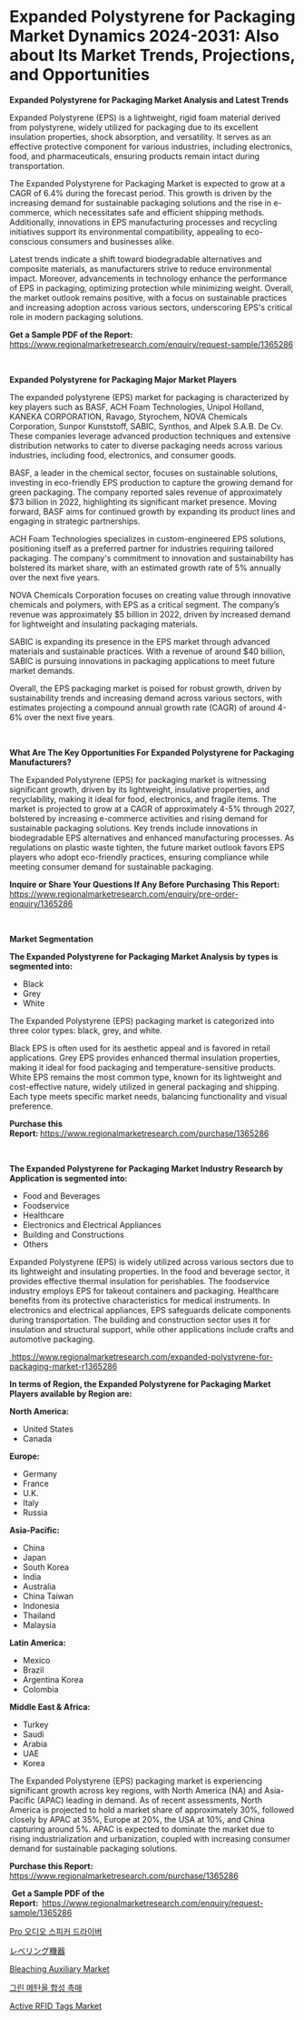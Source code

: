 <p><h1>Expanded Polystyrene for Packaging Market Dynamics 2024-2031: Also about Its Market Trends, Projections, and Opportunities</h1></p><p><strong>Expanded Polystyrene for Packaging Market Analysis and Latest Trends</strong></p>
<p><p>Expanded Polystyrene (EPS) is a lightweight, rigid foam material derived from polystyrene, widely utilized for packaging due to its excellent insulation properties, shock absorption, and versatility. It serves as an effective protective component for various industries, including electronics, food, and pharmaceuticals, ensuring products remain intact during transportation.</p><p>The Expanded Polystyrene for Packaging Market is expected to grow at a CAGR of 6.4% during the forecast period. This growth is driven by the increasing demand for sustainable packaging solutions and the rise in e-commerce, which necessitates safe and efficient shipping methods. Additionally, innovations in EPS manufacturing processes and recycling initiatives support its environmental compatibility, appealing to eco-conscious consumers and businesses alike.</p><p>Latest trends indicate a shift toward biodegradable alternatives and composite materials, as manufacturers strive to reduce environmental impact. Moreover, advancements in technology enhance the performance of EPS in packaging, optimizing protection while minimizing weight. Overall, the market outlook remains positive, with a focus on sustainable practices and increasing adoption across various sectors, underscoring EPS's critical role in modern packaging solutions.</p></p>
<p><strong>Get a Sample PDF of the Report:&nbsp;</strong> <a href="https://www.regionalmarketresearch.com/enquiry/request-sample/1365286">https://www.regionalmarketresearch.com/enquiry/request-sample/1365286</a></p>
<p>&nbsp;</p>
<p><strong>Expanded Polystyrene for Packaging Major Market Players</strong></p>
<p><p>The expanded polystyrene (EPS) market for packaging is characterized by key players such as BASF, ACH Foam Technologies, Unipol Holland, KANEKA CORPORATION, Ravago, Styrochem, NOVA Chemicals Corporation, Sunpor Kunststoff, SABIC, Synthos, and Alpek S.A.B. De Cv. These companies leverage advanced production techniques and extensive distribution networks to cater to diverse packaging needs across various industries, including food, electronics, and consumer goods.</p><p>BASF, a leader in the chemical sector, focuses on sustainable solutions, investing in eco-friendly EPS production to capture the growing demand for green packaging. The company reported sales revenue of approximately $73 billion in 2022, highlighting its significant market presence. Moving forward, BASF aims for continued growth by expanding its product lines and engaging in strategic partnerships.</p><p>ACH Foam Technologies specializes in custom-engineered EPS solutions, positioning itself as a preferred partner for industries requiring tailored packaging. The company's commitment to innovation and sustainability has bolstered its market share, with an estimated growth rate of 5% annually over the next five years.</p><p>NOVA Chemicals Corporation focuses on creating value through innovative chemicals and polymers, with EPS as a critical segment. The company’s revenue was approximately $5 billion in 2022, driven by increased demand for lightweight and insulating packaging materials.</p><p>SABIC is expanding its presence in the EPS market through advanced materials and sustainable practices. With a revenue of around $40 billion, SABIC is pursuing innovations in packaging applications to meet future market demands.</p><p>Overall, the EPS packaging market is poised for robust growth, driven by sustainability trends and increasing demand across various sectors, with estimates projecting a compound annual growth rate (CAGR) of around 4-6% over the next five years.</p></p>
<p>&nbsp;</p>
<p><strong>What Are The Key Opportunities For Expanded Polystyrene for Packaging Manufacturers?</strong></p>
<p><p>The Expanded Polystyrene (EPS) for packaging market is witnessing significant growth, driven by its lightweight, insulative properties, and recyclability, making it ideal for food, electronics, and fragile items. The market is projected to grow at a CAGR of approximately 4-5% through 2027, bolstered by increasing e-commerce activities and rising demand for sustainable packaging solutions. Key trends include innovations in biodegradable EPS alternatives and enhanced manufacturing processes. As regulations on plastic waste tighten, the future market outlook favors EPS players who adopt eco-friendly practices, ensuring compliance while meeting consumer demand for sustainable packaging.</p></p>
<p><strong>Inquire or Share Your Questions If Any Before Purchasing This Report:</strong> <a href="https://www.regionalmarketresearch.com/enquiry/pre-order-enquiry/1365286">https://www.regionalmarketresearch.com/enquiry/pre-order-enquiry/1365286</a></p>
<p>&nbsp;</p>
<p><strong>Market Segmentation</strong></p>
<p><strong>The Expanded Polystyrene for Packaging Market Analysis by types is segmented into:</strong></p>
<p><ul><li>Black</li><li>Grey</li><li>White</li></ul></p>
<p><p>The Expanded Polystyrene (EPS) packaging market is categorized into three color types: black, grey, and white. </p><p>Black EPS is often used for its aesthetic appeal and is favored in retail applications. Grey EPS provides enhanced thermal insulation properties, making it ideal for food packaging and temperature-sensitive products. White EPS remains the most common type, known for its lightweight and cost-effective nature, widely utilized in general packaging and shipping. Each type meets specific market needs, balancing functionality and visual preference.</p></p>
<p><strong>Purchase this Report:&nbsp;</strong><a href="https://www.regionalmarketresearch.com/purchase/1365286">https://www.regionalmarketresearch.com/purchase/1365286</a></p>
<p>&nbsp;</p>
<p><strong>The Expanded Polystyrene for Packaging Market Industry Research by Application is segmented into:</strong></p>
<p><ul><li>Food and Beverages</li><li>Foodservice</li><li>Healthcare</li><li>Electronics and Electrical Appliances</li><li>Building and Constructions</li><li>Others</li></ul></p>
<p><p>Expanded Polystyrene (EPS) is widely utilized across various sectors due to its lightweight and insulating properties. In the food and beverage sector, it provides effective thermal insulation for perishables. The foodservice industry employs EPS for takeout containers and packaging. Healthcare benefits from its protective characteristics for medical instruments. In electronics and electrical appliances, EPS safeguards delicate components during transportation. The building and construction sector uses it for insulation and structural support, while other applications include crafts and automotive packaging.</p></p>
<p><a href="https://www.regionalmarketresearch.com/expanded-polystyrene-for-packaging-market-r1365286">&nbsp;https://www.regionalmarketresearch.com/expanded-polystyrene-for-packaging-market-r1365286</a></p>
<p><strong>In terms of Region, the Expanded Polystyrene for Packaging Market Players available by Region are:</strong></p>
<p>
    <p> <strong> North America: </strong>
        <ul>
            <li>United States</li>
            <li>Canada</li>
        </ul>
        </p> 
    <p> <strong> Europe: </strong>
        <ul>
            <li>Germany</li>
            <li>France</li>
            <li>U.K.</li>
            <li>Italy</li>
            <li>Russia</li>
        </ul>
        </p> 
    <p> <strong> Asia-Pacific: </strong>
        <ul>
            <li>China</li>
            <li>Japan</li>
            <li>South Korea</li>
            <li>India</li>
            <li>Australia</li>
            <li>China Taiwan</li>
            <li>Indonesia</li>
            <li>Thailand</li>
            <li>Malaysia</li>
        </ul>
        </p> 
    <p> <strong> Latin America: </strong>
        <ul>
            <li>Mexico</li>
            <li>Brazil</li>
            <li>Argentina Korea</li>
            <li>Colombia</li>
        </ul>
        </p> 
    <p> <strong> Middle East & Africa: </strong>
        <ul>
            <li>Turkey</li>
            <li>Saudi</li>
            <li>Arabia</li>
            <li>UAE</li>
            <li>Korea</li>
        </ul>
    </p>
    </p>
<p><p>The Expanded Polystyrene (EPS) packaging market is experiencing significant growth across key regions, with North America (NA) and Asia-Pacific (APAC) leading in demand. As of recent assessments, North America is projected to hold a market share of approximately 30%, followed closely by APAC at 35%, Europe at 20%, the USA at 10%, and China capturing around 5%. APAC is expected to dominate the market due to rising industrialization and urbanization, coupled with increasing consumer demand for sustainable packaging solutions.</p></p>
<p><strong>Purchase this Report: </strong><a href="https://www.regionalmarketresearch.com/purchase/1365286">https://www.regionalmarketresearch.com/purchase/1365286</a></p>
<p>&nbsp;<strong>Get a Sample PDF of the Report:&nbsp;&nbsp;</strong><a href="https://www.regionalmarketresearch.com/enquiry/request-sample/1365286">https://www.regionalmarketresearch.com/enquiry/request-sample/1365286</a></p>
<p><strong></strong></p>
<p><p><a href="https://medium.com/@addiehirthe50/%ED%94%84%EB%A1%9C-%EC%98%A4%EB%94%94%EC%98%A4-%EC%8A%A4%ED%94%BC%EC%BB%A4-%EB%93%9C%EB%9D%BC%EC%9D%B4%EB%B2%84-%EC%8B%9C%EC%9E%A5%EC%9D%98-%EC%83%88%EB%A1%9C%EC%9A%B4-%ED%8A%B8%EB%A0%8C%EB%93%9C%EC%99%80-2024%EB%85%84%EB%B6%80%ED%84%B0-2031%EB%85%84%EA%B9%8C%EC%A7%80%EC%9D%98-%EB%AF%B8%EB%9E%98-%EC%A0%84%EB%A7%9D-a07f6ef7e973">Pro 오디오 스피커 드라이버</a></p><p><a href="https://medium.com/@mattgoldner2023/%E3%83%AC%E3%83%99%E3%83%AA%E3%83%B3%E3%82%B0%E6%A9%9F%E5%99%A8%E5%B8%82%E5%A0%B4%E3%81%AE%E8%A6%8F%E6%A8%A1-%E3%82%B7%E3%82%A7%E3%82%A2%E3%81%8A%E3%82%88%E3%81%B3%E3%83%88%E3%83%AC%E3%83%B3%E3%83%89%E5%88%86%E6%9E%90%E3%83%AC%E3%83%9D%E3%83%BC%E3%83%88-%E8%A3%BD%E5%93%81%E5%88%A5-%E3%83%AC%E3%83%BC%E3%82%B6%E3%83%BC%E3%83%AC%E3%83%99%E3%83%AB-y%E5%9E%8B%E3%83%AC%E3%83%99%E3%83%AB-%E5%82%BE%E6%96%9C%E3%83%AC%E3%83%99%E3%83%AB-%E3%82%AA%E3%83%BC%E3%83%88%E3%83%AC%E3%83%99%E3%83%AB-%E3%81%8A%E3%82%88%E3%81%B3%E3%82%BB%E3%82%B0%E3%83%A1%E3%83%B3%E3%83%88%E4%BA%88%E6%B8%AC-2024%E5%B9%B4-2031%E5%B9%B4-fd5ec50f342e?postPublishedType=repub">レベリング機器</a></p><p><a href="https://issuu.com/reportprime-2/docs/bleaching-auxiliary-market-size-203_e1771825524cb8">Bleaching Auxiliary Market</a></p><p><a href="https://medium.com/@addiehirthe50/%EA%B8%80%EB%A1%9C%EB%B2%8C-%EA%B7%B8%EB%A6%B0-%EB%A9%94%ED%83%84%EC%98%AC-%ED%95%A9%EC%84%B1-%EC%B4%89%EB%A7%A4-%EC%82%B0%EC%97%85-%EC%9C%A0%ED%98%95-%EC%9D%91%EC%9A%A9-%EC%8B%9C%EC%9E%A5-%EC%B0%B8%EC%97%AC%EC%9E%90-%EC%A7%80%EC%97%AD%EB%B3%84-%EC%84%B1%EC%9E%A5-%EB%B6%84%EC%84%9D-%EB%B0%8F-%EB%AF%B8%EB%9E%98-%EC%8B%9C%EB%82%98%EB%A6%AC%EC%98%A4-2024-2031-e86aaeda6ea1?postPublishedType=repub">그린 메탄올 합성 촉매</a></p><p><a href="https://www.linkedin.com/pulse/future-innovation-global-active-rfid-tags-market-growth-opportunities-jezrc?trackingId=BGEBxBk1Rtis1vzuQUpvVw%3D%3D">Active RFID Tags Market</a></p></p>